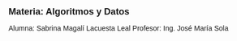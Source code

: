 <style> body { font-family: 'Arial', sans-serif; } .titulo { font-weight: bold; font-size: 18px; } </style> <body> <div class="titulo">Materia: Algoritmos y Datos</div> </body>
Alumna: Sabrina Magalí Lacuesta Leal
Profesor: Ing. José María Sola

